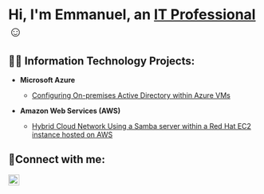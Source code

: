 <h1>Hi, I'm Emmanuel, an <a href="https://linkedin.com/in/Josh">IT Professional</a>☺</h1>

<h2>👨‍💻 Information Technology Projects:</h2>

- <b>Microsoft Azure</b>
  - [Configuring On-premises Active Directory within Azure VMs](https://github.com/EmmanuelAOlu/configure_ad)
  

- <b>Amazon Web Services (AWS)</b>
  - [Hybrid Cloud Network Using a Samba server within a Red Hat EC2 instance hosted on AWS](https://github.com/EmmanuelAOlu/hybridcloud-aws--rhel9-samba)

<h2>🤳Connect with me:</h2>

[<img align="left" alt="Josh | LinkedIn" width="22px" src="https://cdn.jsdelivr.net/npm/simple-icons@v3/icons/linkedin.svg" />][linkedin]


[twitter]: https://twitter.com/Josh
[instagram]: https://www.instagram.com/Josh
[linkedin]: https://linkedin.com/in/Josh
